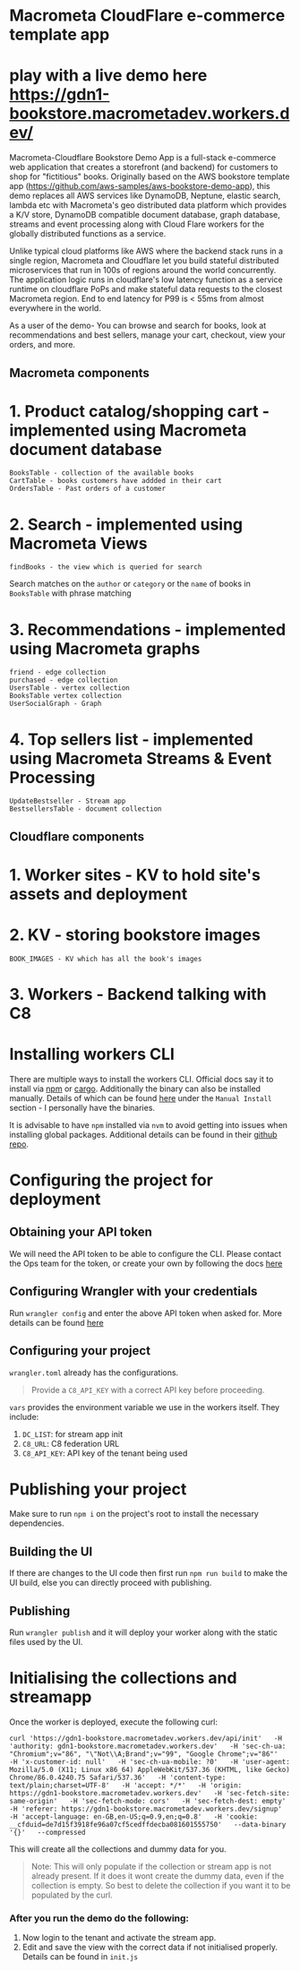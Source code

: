 # Macrometa CloudFlare e-commerce template app 
# play with a live demo here https://gdn1-bookstore.macrometadev.workers.dev/

Macrometa-Cloudflare Bookstore Demo App is a full-stack e-commerce web application that creates a storefront (and backend) for customers to shop for "fictitious" books.  Originally based on the AWS bookstore template app (https://github.com/aws-samples/aws-bookstore-demo-app), this demo replaces all AWS services like DynamoDB, Neptune, elastic search, lambda etc with Macrometa's geo distributed data platform which provides a K/V store, DynamoDB compatible document database, graph database, streams and event processing along with Cloud Flare workers for the globally distributed functions as a service.

Unlike typical cloud platforms like AWS where the backend stack runs in a single region, Macrometa and Cloudflare let you build stateful distributed microservices that run in 100s of regions around the world concurrently. The application logic runs in cloudflare's low latency function as a service runtime on cloudflare PoPs and make stateful data requests to the closest Macrometa region.  End to end latency for P99 is < 55ms from almost everywhere in the world. 

As a user of the demo- You can browse and search for books, look at recommendations and best sellers, manage your cart, checkout, view your orders, and more.

## Macrometa components
# 1. Product catalog/shopping cart - implemented using Macrometa document database
```
BooksTable - collection of the available books
CartTable - books customers have addded in their cart
OrdersTable - Past orders of a customer
```
# 2. Search - implemented using Macrometa Views
```
findBooks - the view which is queried for search
```
Search matches on the `author` or `category` or the `name` of books in `BooksTable` with phrase matching

# 3. Recommendations -  implemented using Macrometa graphs
```
friend - edge collection
purchased - edge collection
UsersTable - vertex collection
BooksTable vertex collection
UserSocialGraph - Graph
```
# 4. Top sellers list - implemented using Macrometa Streams & Event Processing
```
UpdateBestseller - Stream app
BestsellersTable - document collection
```

## Cloudflare components
# 1. Worker sites - KV to hold site's assets and deployment
# 2. KV - storing bookstore images
```
BOOK_IMAGES - KV which has all the book's images
```
# 3. Workers - Backend talking with C8

# Installing workers CLI

There are multiple ways to install the workers CLI. Official docs say it to install via [npm](https://developers.cloudflare.com/workers/learning/getting-started#2-install-the-workers-cli) or [cargo](https://github.com/cloudflare/wrangler#install-with-cargo).
Additionally the binary can also be installed manually. Details of which can be found [here](https://developer.aliyun.com/mirror/npm/package/@granjef3/wrangler) under the `Manual Install` section - I personally have the binaries.

It is advisable to have `npm` installed via `nvm` to avoid getting into issues when installing global packages. Additional details can be found in their [github repo](https://github.com/cloudflare/wrangler#install-with-npm).


# Configuring the project for deployment

## Obtaining your API token
We will need the API token to be able to configure the CLI. Please contact the Ops team for the token, or create your own by following the docs [here](https://developers.cloudflare.com/workers/learning/getting-started#6b-obtaining-your-api-token-or-global-api-key)

## Configuring Wrangler with your credentials
Run `wrangler config` and enter the above API token when asked for. More details can be found [here](https://developers.cloudflare.com/workers/learning/getting-started#6c-configuring-wrangler-with-your-credentials)

## Configuring your project
`wrangler.toml` already has the configurations.
> Provide a `C8_API_KEY` with a correct API key before proceeding.

`vars` provides the environment variable we use in the workers itself. They include:
1. `DC_LIST`: for stream app init
2. `C8_URL`: C8 federation URL
3. `C8_API_KEY`: API key of the tenant being used


# Publishing your project
Make sure to run `npm i` on the project's root to install the necessary dependencies.

## Building the UI
If there are changes to the UI code then first run `npm run build` to make the UI build, else you can directly proceed with publishing.

## Publishing
Run `wrangler publish` and it will deploy your worker along with the static files used by the UI.

# Initialising the collections and streamapp
Once the worker is deployed, execute the following curl:
```
curl 'https://gdn1-bookstore.macrometadev.workers.dev/api/init'   -H 'authority: gdn1-bookstore.macrometadev.workers.dev'   -H 'sec-ch-ua: "Chromium";v="86", "\"Not\\A;Brand";v="99", "Google Chrome";v="86"'   -H 'x-customer-id: null'   -H 'sec-ch-ua-mobile: ?0'   -H 'user-agent: Mozilla/5.0 (X11; Linux x86_64) AppleWebKit/537.36 (KHTML, like Gecko) Chrome/86.0.4240.75 Safari/537.36'   -H 'content-type: text/plain;charset=UTF-8'   -H 'accept: */*'   -H 'origin: https://gdn1-bookstore.macrometadev.workers.dev'   -H 'sec-fetch-site: same-origin'   -H 'sec-fetch-mode: cors'   -H 'sec-fetch-dest: empty'   -H 'referer: https://gdn1-bookstore.macrometadev.workers.dev/signup'   -H 'accept-language: en-GB,en-US;q=0.9,en;q=0.8'   -H 'cookie: __cfduid=de7d15f3918fe96a07cf5cedffdecba081601555750'   --data-binary '{}'   --compressed
```
This will create all the collections and dummy data for you.
> Note: This will only populate if the collection or stream app is not already present. If it does it wont create the dummy data, even if the collection is empty. So best to delete the collection if you want it to be populated by the curl.

### After you run the demo do the following:
1. Now login to the tenant and activate the stream app.
2. Edit and save the view with the correct data if not initialised properly. Details can be found in `init.js`


